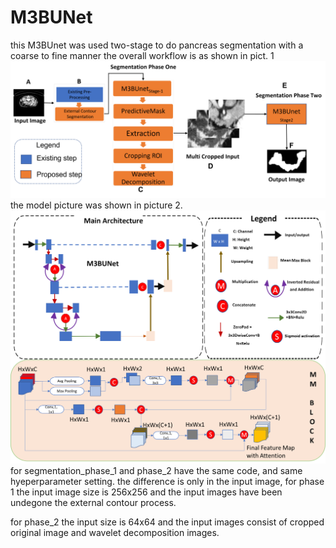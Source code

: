 # M3BUNet
this M3BUnet was used two-stage to do pancreas segmentation with a coarse to fine manner the overall workflow is as shown in pict. 1
![Alt Text](overalworkflow.png)
the model picture was shown in picture 2.
![Alt Text](finalMM.png)
for segmentation_phase_1 and phase_2 have the same code, and same hyeperparameter setting. the difference is only in the input image,
for phase 1 the input image size is 256x256 and the input images have been undegone the external contour process.

for phase_2 the input size is 64x64 and the input images consist of cropped original image and wavelet decomposition images. 
